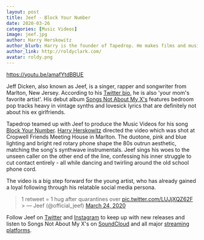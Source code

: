```yaml
---
layout: post
title: Jeef - Block Your Number
date: 2020-03-26
categories: [Music Videos]
image: jeef.jpg
author: Harry Herskowitz
author_blurb: Harry is the founder of Tapedrop. He makes films and music under the alias Roldy Clark.
author_link: http://roldyclark.com/
avatar: roldy.png
---
```


https://youtu.be/amafYtdBBUE

Jeff Dicken, also known as Jeef, is a singer, rapper and songwriter from Marlton, New Jersey. According to his [Twitter bio](https://twitter.com/official_jeef), he is also 'your mom's favorite artist'. His debut album [Songs Not About My X's](https://open.spotify.com/album/3PGYwTsIIEMloZmhsbWbNW) features bedroom pop tracks heavy in vintage synths and lovesick lyrics that are definitely not about his ex girlfriends.

Tapedrop teamed up with Jeef to produce the Music Videos for his song [Block Your Number](https://soundcloud.com/jeef4/block-your-number?in=jeef4/sets/songs-not-about-my-xs-an-ep). [Harry Herskowitz](https://harryherskowitz.com) directed the video which was shot at Cropwell Friends Meeting House in Marlton. The duotone, pink and blue lighting and bright red rotary phone shape the 80s outrun aesthetic, matching the song's synthwave instrumentals. Jeef sings his woes to the unseen caller on the other end of the line, confessing his inner struggle to cut contact entirely - all while dancing and twirling around the old school phone cord.

The video is a big step forward for the young artist, who has already gained a loyal following through his relatable social media persona.

> 1 retweet = 1 hug after quarantines over [pic.twitter.com/LUJjXQZ62F](https://t.co/LUJjXQZ62F) > &mdash; Jeef (@official_jeef) [March 24, 2020](https://twitter.com/official_jeef/status/1242485262560759808?ref_src=twsrc%5Etfw)

Follow Jeef on [Twitter](https://twitter.com/official_jeef) and [Instagram](https://www.instagram.com/official.jeef/) to keep up with new releases and listen to Songs Not About My X's on [SoundCloud](https://soundcloud.com/jeef4) and all major [streaming platforms](https://music.apple.com/us/album/songs-not-about-my-xs-ep/1500999685).
